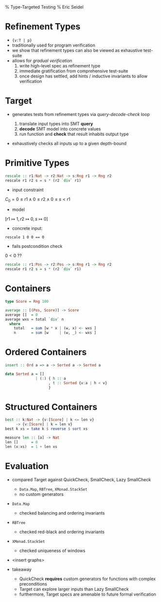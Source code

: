 % Type-Targeted Testing
% Eric Seidel

# Refinement Types

- `{v:T | p}`
- traditionally used for program verification
- we show that refinement types can also be viewed as exhaustive test-suite
- allows for *gradual verification*
    1. write high-level spec as refinement type
    2. immediate gratification from comprehensive test-suite
    3. once design has settled, add hints / inductive invariants to allow verification

# Target

- generates tests from refinement types via *query-decode-check* loop

    1. translate input types into SMT **query**
    2. **decode** SMT model into concrete values
    3. run function and **check** that result inhabits output type

- exhaustively checks all inputs up to a given depth-bound

# Primitive Types

```haskell
rescale :: r1:Nat -> r2:Nat -> s:Rng r1 -> Rng r2
rescale r1 r2 s = s * (r2 `div` r1)
```

- input constraint

$C_0 = 0 \leq r1 \wedge 0 \leq r2 \wedge 0 \leq s < r1$

- model

$[r1 \mapsto 1, r2 \mapsto 0, s \mapsto 0]$

- concrete input:

`rescale 1 0 0 == 0`

- fails postcondition check

$0 < 0$ ??

```haskell
rescale :: r1:Pos -> r2:Pos -> s:Rng r1 -> Rng r2
rescale r1 r2 s = s * (r2 `div` r1)
```

# Containers

```haskell
type Score = Rng 100

average :: [(Pos, Score)] -> Score
average []  = 0
average wxs = total `div` n
  where
    total   = sum [w * x | (w, x) <- wxs ]
    n       = sum [w     | (w, _) <- wxs ]
```

# Ordered Containers

```haskell
insert :: Ord a => a -> Sorted a -> Sorted a 

data Sorted a = [] 
              | (:) { h :: a 
                    , t :: Sorted {v:a | h < v}
                    }
```

# Structured Containers

```haskell
best :: k:Nat -> {v:[Score] | k <= len v} 
     -> {v:[Score] | k = len v}
best k xs = take k $ reverse $ sort xs

measure len :: [a] -> Nat
len []      = 0
len (x:xs)  = 1 + len xs
```

# Evaluation

- compared Target against QuickCheck, SmallCheck, Lazy SmallCheck
    - `Data.Map`, `RBTree`, `XMonad.StackSet`
    - no custom generators

- `Data.Map`
    - checked balancing and ordering invariants

- `RBTree`
    - checked red-black and ordering invariants

- `XMonad.StackSet`
    - checked uniqueness of windows

- \<insert graphs\>

- takeaway
    - QuickCheck **requires** custom generators for functions with complex preconditions
    - Target can explore larger inputs than Lazy SmallCheck
    - furthermore, Target specs are amenable to future formal verification
